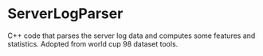 # ServerLogParser
C++ code that parses the server log data and computes some features and statistics. Adopted from world cup 98 dataset tools. 
